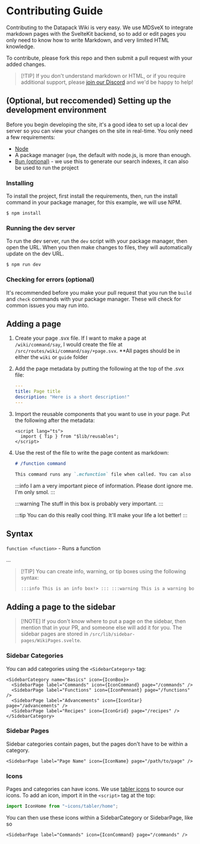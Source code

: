 # Contributing Guide

Contributing to the Datapack Wiki is very easy. We use MDSveX to integrate markdown pages with the SvelteKit backend, so
to add or edit pages you only need to know how to write Markdown, and very limited HTML knowledge.

To contribute, please fork this repo and then submit a pull request with your added changes.

> [!TIP] If you don't understand markdown or HTML, or if you require additional support, please
> [join our Discord](https://discord.datapackhub.net) and we'd be happy to help!

## (Optional, but reccomended) Setting up the development environment

Before you begin developing the site, it's a good idea to set up a local dev server so you can view your changes on the
site in real-time. You only need a few requirements:

- [Node](https://nodejs.org/en)
- A package manager (`npm`, the default with node.js, is more than enough.
- [Bun (optional)](https://bun.sh) - we use this to generate our search indexes, it can also be used to run the project

### Installing

To install the project, first install the requirements, then, run the install command in your package manager, for this
example, we will use NPM.

`$ npm install`

### Running the dev server

To run the dev server, run the `dev` script with your package manager, then open the URL. When you then make changes to
files, they will automatically update on the dev URL.

`$ npm run dev`

### Checking for errors (optional)

It's recommended before you make your pull request that you run the `build` and `check` commands with your package
manager. These will check for common issues you may run into.

## Adding a page

1. Create your page .svx file. If I want to make a page at `/wiki/command/say`, I would create the file at
   `/src/routes/wiki/command/say/+page.svx`. \*\*All pages should be in either the `wiki` or `guide` folder

2. Add the page metadata by putting the following at the top of the .svx file:

   ```yml
   ---
   title: Page title
   description: "Here is a short description!"
   ---
   ```

3. Import the reusable components that you want to use in your page. Put the following after the metadata:

   ```svelte
   <script lang="ts">
     import { Tip } from "$lib/reusables";
   </script>
   ```

4. Use the rest of the file to write the page content as markdown:

   ```md
   # /function command

   This command runs any `.mcfunction` file when called. You can also pass in a NBT compound or NBT source path.
   ```

   :::info I am a very important piece of information. Please dont ignore me. I'm only smol. :::

   :::warning The stuff in this box is probably very important. :::

   :::tip You can do this really cool thing. It'll make your life a lot better! :::

## Syntax

`function <function>` - Runs a function

...

> [!TIP] You can create info, warning, or tip boxes using the following syntax:
>
> ```md
> :::info This is an info box!> ::: :::warning This is a warning box!> ::: :::tip This is a tip box!> :::
> ```

## Adding a page to the sidebar

> [!NOTE] If you don't know where to put a page on the sidebar, then mention that in your PR, and someone else will add
> it for you. The sidebar pages are stored in `/src/lib/sidebar-pages/WikiPages.svelte`.

### Sidebar Categories

You can add categories using the `<SidebarCategory>` tag:

```svelte
<SidebarCategory name="Basics" icon={IconBox}>
  <SidebarPage label="Commands" icon={IconCommand} page="/commands" />
  <SidebarPage label="Functions" icon={IconPennant} page="/functions" />
  <SidebarPage label="Advancements" icon={IconStar} page="/advancements" />
  <SidebarPage label="Recipes" icon={IconGrid} page="/recipes" />
</SidebarCategory>
```

### Sidebar Pages

Sidebar categories contain pages, but the pages don't have to be within a category.

```svelte
<SidebarPage label="Page Name" icon={IconName} page="/path/to/page" />
```

### Icons

Pages and categories can have icons. We use [tabler icons](https://tabler-icons.io) to source our icons. To add an icon,
import it in the `<script>` tag at the top:

```ts
import IconHome from "~icons/tabler/home";
```

You can then use these icons within a SidebarCategory or SidebarPage, like so

```svelte
<SidebarPage label="Commands" icon={IconCommand} page="/commands" />
```
